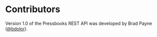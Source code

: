 # Contributors

Version 1.0 of the Pressbooks REST API was developed by Brad Payne ([@bdolor](https://github.com/bdolor)).
